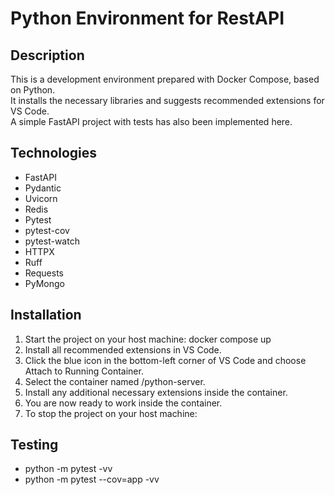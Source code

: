 # Python Environment for RestAPI

## Description
This is a development environment prepared with Docker Compose, based on Python.  
It installs the necessary libraries and suggests recommended extensions for VS Code.  
A simple FastAPI project with tests has also been implemented here.

## Technologies
- FastAPI
- Pydantic
- Uvicorn
- Redis
- Pytest
- pytest-cov
- pytest-watch
- HTTPX
- Ruff
- Requests
- PyMongo

## Installation
1. Start the project on your host machine: docker compose up
2. Install all recommended extensions in VS Code.
3. Click the blue icon in the bottom-left corner of VS Code and choose Attach to Running Container.
4. Select the container named /python-server.
5. Install any additional necessary extensions inside the container.
6. You are now ready to work inside the container.
7. To stop the project on your host machine:


## Testing

- python -m pytest -vv
- python -m pytest --cov=app -vv
